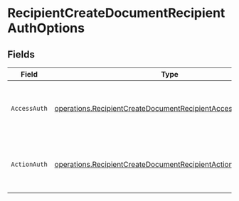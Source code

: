 # RecipientCreateDocumentRecipientAuthOptions


## Fields

| Field                                                                                                                                          | Type                                                                                                                                           | Required                                                                                                                                       | Description                                                                                                                                    |
| ---------------------------------------------------------------------------------------------------------------------------------------------- | ---------------------------------------------------------------------------------------------------------------------------------------------- | ---------------------------------------------------------------------------------------------------------------------------------------------- | ---------------------------------------------------------------------------------------------------------------------------------------------- |
| `AccessAuth`                                                                                                                                   | [operations.RecipientCreateDocumentRecipientAccessAuthResponse](../../models/operations/recipientcreatedocumentrecipientaccessauthresponse.md) | :heavy_check_mark:                                                                                                                             | The type of authentication required for the recipient to access the document.                                                                  |
| `ActionAuth`                                                                                                                                   | [operations.RecipientCreateDocumentRecipientActionAuthResponse](../../models/operations/recipientcreatedocumentrecipientactionauthresponse.md) | :heavy_check_mark:                                                                                                                             | The type of authentication required for the recipient to sign the document.                                                                    |